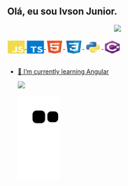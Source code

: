 ## Olá, eu sou Ivson Junior.
<div align="center">
  <a href="https://github.com/IvsonJunior">
  <img height="180em" src="https://github-readme-stats.vercel.app/api?username=IvsonJunior&show_icons=true&theme=merko&include_all_commits=true&count_private=true"/>

  </div>

  <div style="display: inline_block"><br>
  <img align="center" alt="IvsonJunior-Js" height="30" width="40" src="https://raw.githubusercontent.com/devicons/devicon/master/icons/javascript/javascript-plain.svg">
  <img align="center" alt="IvsonJunior-Ts" height="30" width="40" src="https://raw.githubusercontent.com/devicons/devicon/master/icons/typescript/typescript-plain.svg">
  <img align="center" alt="IvsonJunior" height="30" width="40" src="https://raw.githubusercontent.com/devicons/devicon/master/icons/html5/html5-original.svg">
  <img align="center" alt="IvsonJunior-CSS" height="30" width="40" src="https://raw.githubusercontent.com/devicons/devicon/master/icons/css3/css3-original.svg">
  <img align="center" alt="IvsonJunior-Python" height="30" width="40" src="https://raw.githubusercontent.com/devicons/devicon/master/icons/python/python-original.svg">
  <img align="center" alt="IvsonJunior-Csharp" height="30" width="40" src="https://raw.githubusercontent.com/devicons/devicon/master/icons/csharp/csharp-original.svg">
  
</div>
   
  ######
- 🌱 I’m currently learning Angular
  
  <div>
    <a href="https://www.linkedin.com/in/ivson-bezerra/" target="_blank"><img src="https://img.shields.io/badge/-LinkedIn-%230077B5?style=for-the-badge&logo=linkedin&logoColor=white" target="_blank"></a> 
    
    
  </div>  
  
  ![Snake animation](https://github.com/IvsonJunior/IvsonJunior/blob/output/github-contribution-grid-snake.svg)

